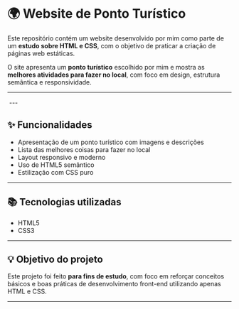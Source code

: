 # 🌍 Website de Ponto Turístico

Este repositório contém um website desenvolvido por mim como parte de um **estudo sobre HTML e CSS**, com o objetivo de praticar a criação de páginas web estáticas.

O site apresenta um **ponto turístico** escolhido por mim e mostra as **melhores atividades para fazer no local**, com foco em design, estrutura semântica e responsividade.

---
  <img src="" alt="">
---

## ✨ Funcionalidades

- Apresentação de um ponto turístico com imagens e descrições
- Lista das melhores coisas para fazer no local
- Layout responsivo e moderno
- Uso de HTML5 semântico
- Estilização com CSS puro

---

## 📚 Tecnologias utilizadas

- HTML5
- CSS3

---

## 💡 Objetivo do projeto

Este projeto foi feito **para fins de estudo**, com foco em reforçar conceitos básicos e boas práticas de desenvolvimento front-end utilizando apenas HTML e CSS.

---


